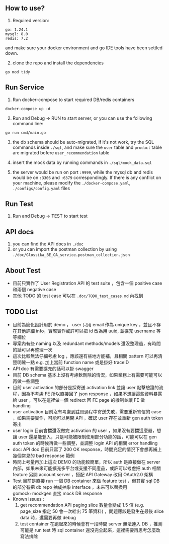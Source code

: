 ## How to use?

1. Required version:

```
go: 1.24.1
mysql: 8.0
redis: 7.2

```

and make sure your docker environment and go IDE tools have been settled down.

2. clone the repo and install the dependencies

`go mod tidy`

## Run Service

1. Run docker-compose to start required DB/redis containers

```
docker-compose up -d
```

2. Run and Debug -> RUN to start server, or you can use the following command line:

```
go run cmd/main.go
```

3. the db schema should be auto-migrated, if it's not work, try the SQL commands inside `./sql`, and make sure the `user` table and `product` table are migrated bofere `user_recommendation` table

4. insert the mock data by running commands in `./sql/mock_data.sql`

5. the server would be run on port `:9999`, while the mysql db and redis would be on `:3306` and `:6379` correspondingly. If there is any conflict on your machine, please modify the `./docker-compose.yaml`, `./configs/config.yaml` files

## Run Test

1.  Run and Debug -> TEST to start test

## API docs

1. you can find the API docs in `./doc`
2. or you can import the postman collection by using `./doc/Glossika_BE_OA_service.postman_collection.json`

## About Test

- 目前只實作了 User Registration API 的 test suite ，包含一個 positive case 和兩個 negative case
- 其他 TODO 的 test case 可以在 `.doc/TODO_test_cases.md` 內找到

## TODO List

- 目前為簡化設計用於 demo ， user 只用 email 作為 unique key ，並且不存在其他詳細 info，實際實作或許可以把 id 改為用 uuid, 並擴充 username 等等欄位
- 專案內有些 naming 以及 redundant methods/models 還沒整理過，有時間的話可以再整理一次
- 這次比較無法仔細考慮 log ，應該還有些地方能補，且相關 pattern 可以再清楚明確一點 e.g. 加上當前 function name 或是掛好 traceID
- API doc 有需要擴充的話可以掛 swagger
- 目前 DB schema 基本上沒有考慮軟刪除的情況，如果業務上有需要可能可以再做一些調整
- 目前 user activation 的部分是採寄送 activation link 並讓 user 點擊驗證的流程，因為不考慮 FE 所以直接回了 json response ，如果不想讓這些資料暴露給 user ，可以在這裡做一個 redirect 回 FE page 的機制並讓 FE 做 handling
- user activation 目前沒有考慮到註冊過程中寄送失敗，需要重新寄信的 case ，如果需要實作，可能可以另開 API ，確認 user 存在並重新 gen auth token 寄出
- user login 目前會擋還沒做完 activation 的 user ，如果沒有要擋這麼嚴，想讓 user 還是能登入，只是可能被限制使用部分功能的話，可能可以在 gen auth token 的時候再做一些調整，並調整 login API 的相關 error handling
- doc: API doc 目前只寫了 200 OK response，時間充足的情況下會想再補上幾個常見的 bad response 範例
- 時間上考量再加上這次 DEMO 的功能較簡單，所以 auth 是直接做在 server 內部，如果未來可能擴充多平台或支援不同產品，或許可以考慮把 auth 相關 feature 另開 account server ，搭配 API Gateway 改用 OAuth2.0 架構
- Test 目前是直接 run 一個 DB container 來做 feature test ，但其實 sql DB 的部分有把 db repo 抽成抽象 interface ，未來可以替換用 gomock+mockgen 直接 mock DB response
- Known issues :
  1. get recommendation API paging slice 數量會變成 1.5 倍 (e.g. page_size 指定 50 會一次給出 75 筆資料) ，問題應該是發生在最後 slice data 時，還需要再做 debug
  2. test container 在跑起來的時候會有一段時間 server 無法連入 DB ，推測可能是 run test 時 sql container 還沒完全起來，這裡需要再思考怎麼改寫法排除
